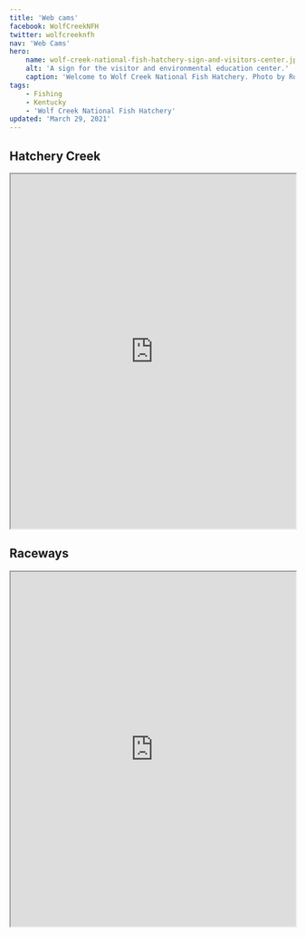 ```yaml
---
title: 'Web cams'
facebook: WolfCreekNFH
twitter: wolfcreeknfh
nav: 'Web Cams'
hero:
    name: wolf-creek-national-fish-hatchery-sign-and-visitors-center.jpg
    alt: 'A sign for the visitor and environmental education center.'
    caption: 'Welcome to Wolf Creek National Fish Hatchery. Photo by Robert H Pos, USFWS.'
tags:
    - Fishing
    - Kentucky
    - 'Wolf Creek National Fish Hatchery'
updated: 'March 29, 2021'
---
```


## Hatchery Creek

<iframe src="https://wcnfh.accountsupport.com/cam0.php" title="Live updating photo from hatchery creek" width="100%" height="625px"></iframe>

## Raceways

<iframe src="https://wcnfh.accountsupport.com/cam1.php" title="Live updating photo from the raceways at Wolf Creek NFH" width="100%" height="625px"></iframe>
